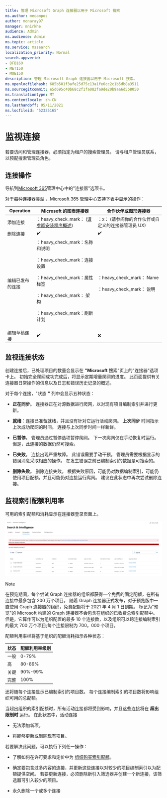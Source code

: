 ```yaml
---
title: 管理 Microsoft Graph 连接器以用于 Microsoft 搜索
ms.author: mecampos
author: monaray97
manager: mnirkhe
audience: Admin
ms.audience: Admin
ms.topic: article
ms.service: mssearch
localization_priority: Normal
search.appverid:
- BFB160
- MET150
- MOE150
description: 管理 Microsoft Graph 连接器以用于 Microsoft 搜索。
ms.openlocfilehash: 685b501f3afe25d75c13a1fe6cc2c1b5db8a3511
ms.sourcegitcommit: e5d695c40b68c2f1fa082fa9de20b9aa6d5b8050
ms.translationtype: MT
ms.contentlocale: zh-CN
ms.lasthandoff: 05/11/2021
ms.locfileid: "52325165"
---
```

<!-- markdownlint-disable no-inline-html -->

# <a name="monitor-your-connections"></a>监视连接

若要访问和管理连接器，必须指定为租户的搜索管理员。 请与租户管理员联系，以预配搜索管理员角色。

## <a name="connection-operations"></a>连接操作

导航到[](https://admin.microsoft.com/Adminportal/Home#/MicrosoftSearch/Connectors)[Microsoft 365](https://admin.microsoft.com)管理中心中的"连接器"选项卡。

对于每种连接器类型 [，Microsoft 365](https://admin.microsoft.com) 管理中心支持下表中显示的操作：

Operation | Microsoft 的图表连接器 | 合作伙伴或图形连接器
--- | --- | ---
添加连接 | ：heavy_check_mark： ([请参阅安装程序概述](configure-connector.md))  | ：x： (请参阅你的合作伙伴或自定义的连接器管理员 UX) 
删除连接 | :heavy_check_mark: | :heavy_check_mark:
编辑已发布的连接 | ：heavy_check_mark：名称和说明<br></br> ：heavy_check_mark：连接设置<br></br> ：heavy_check_mark：属性标签<br></br> ：heavy_check_mark： 架构<br></br> ：heavy_check_mark：刷新计划<br></br> | ：heavy_check_mark： Name<br></br> ：heavy_check_mark： 说明
编辑草稿连接 | :heavy_check_mark: | :x:

## <a name="monitor-your-connection-state"></a>监视连接状态

创建连接后，已处理项目的数量会显示在 **"Microsoft** 搜索"页上的"连接器"选项卡上。 初始完全爬网成功完成后，将显示定期增量爬网的进度。 此页面提供有关连接器日常操作的信息以及日志和错误历史记录的概述。

对于每个连接，"状态 **"** 列中会显示五种状态：

* **正在同步**。 连接器正在对源数据进行爬网，以对现有项目编制索引并进行更新。

* **就绪**：连接已准备就绪，并且没有针对它运行活动爬网。 **上次同步** 时间指示上次成功爬网的时间。 连接与上次同步时间一样新鲜。

* **已暂停**。 管理员通过暂停选项暂停爬网。 下一次爬网仅在手动恢复时运行。 但是，此连接的数据仍然可搜索。

* **已失败**。 连接出现严重故障。 此错误需要手动干预。 管理员需要根据显示的错误消息采取相应的操作。 在发生错误之前已编制索引的数据是可搜索的。

* **删除失败**。 删除连接失败。 根据失败原因，可能仍对数据编制索引，可能仍使用项目配额，并且可能仍对连接运行爬网。 建议在此状态中再次尝试删除连接。

## <a name="monitor-your-index-quota-utilization"></a>监视索引配额利用率

可用的索引配额和消耗显示在连接器登录页面上。

![索引配额使用率栏](media/quota_utilization.png)
 
>[!NOTE]
>在预览期间，每个尝试 Graph 连接器的组织都获得一个免费的固定配额，在所有连接中最多包含 200 万个项目。 随着 Graph 连接器正式发布，对于预览版中一直使用 Graph 连接器的组织，免费配额将于 2021 年 4 月 1 日到期。
>标记为"预览"的 Microsoft 构建[](./connectors-overview.md)的 Graph 连接器不会包含在组织的已收费总索引配额中。 但是，它算作可以为组织配置的最多 10 个连接数，以及组织可以跨连接编制索引的最大 700 万个项目;每个连接限制为 700，000 个项目。 

配额利用率栏将基于组织的配额消耗指示各种状态：

状态 | 配额利用率级别
--- | --- 
一般 | 0-79%
高 | 80-89%
关键 | 90%-99%
完整 | 100%

<!-- 
![Quota utilization levels](media/connectors-quota-utilization-levels.png)
-->

还将随每个连接显示已编制索引的项目数。 每个连接编制索引的项目数将影响组织可用的总配额。

当超出组织的索引配额时，所有活动连接都将受到影响，并且这些连接将在 **超出限制时** 运行。 在此状态中，活动连接  

* 无法添加新项。

* 将能够更新或删除现有项目。

若要解决此问题，可以执行下列任一操作：

* 了解如何在许可要求和定价中为 [组织购买索引配额](licensing.md)。

* 确定要包含过多内容的连接，并更新这些连接以对较少的项目编制索引以为配额提供空间。 若要更新连接，必须删除新引入筛选器并创建一个新连接，该筛选器可引入较少的项目。

* 永久删除一个或多个连接